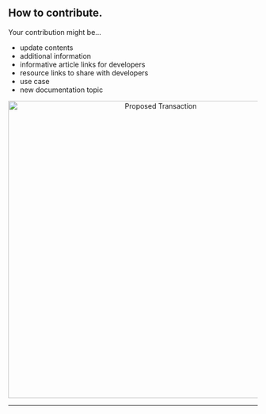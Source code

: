 ## How to contribute.

Your contribution might be...
- update contents 
- additional information 
- informative article links for developers
- resource links to share with developers
- use case
- new documentation topic

<p align="center">
  <img src="/source/imgs/trn-proposed1.png" width="600" title="Proposed Transaction">
</p>

***
